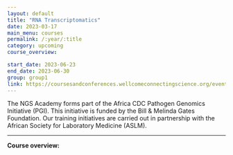 ```yaml
---
layout: default
title: "RNA Transcriptomatics"
date: 2023-03-17
main_menu: courses
permalink: /:year/:title
category: upcoming
course_overview: 

start_date: 2023-06-23
end_date: 2023-06-30
group: group1
link: https://coursesandconferences.wellcomeconnectingscience.org/event/rna-transcriptomics-20230623/
---
```

  
<!-- ### SARS-CoV-2 NGS bioinformatics course 2021 -->
The NGS Academy forms part of the Africa CDC Pathogen Genomics Initiative (PGI). This initiative is funded by the Bill & Melinda Gates Foundation. Our training initiatives are carried out in partnership with the African Society for Laboratory Medicine (ASLM).
<hr>

<p align="left"><b >Course overview:</b></p>



